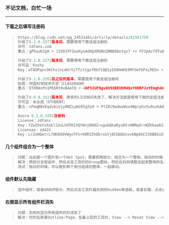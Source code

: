 ### 不记文档，白忙一场

------

#### 下载之后填写注册码

> ```python
> https://blog.csdn.net/qq_24531461/article/details/81561758
> 升级了8.1.0.3377版本后，需要使用下面这组注册码
> 许可：zdfans.com
> 重点：gP5uuK2gH + iIVO3YFZwoKyxAdHpXRGNnZWN8Obntqv7 ++ FF3pAz7dTu8B61ySxli
> 
> 升级了8.1.0.3372版本后，需要使用下面这组注册码
> 许可证：Koshy 
> Key：wTADPqxn3KChzJxLmUr5jTTitCgsfRkftQQ1yIG9HmK83MYSm7GPxLREGn + Ii6xY
> 
> 升级了8.1.0.3355及之后的版本，需要使用下面这组注册码
> 执照：中国科学技术大学（CLASSROOM）
> 重点：DTXRAnPn1P65Rt0xB4eTQ + 4bF5IUF0gu0X9XBEUhM4QxY0DRFJxYEmgh4nyh7RtL
> 
> 升级了8.0.0.3321版本后，原来的LICENSE失效了，解决方法就是使用下面的这组注册码
> 许可证：米业成（STUDENT）
> 重点：nFmqBBvEqdvbiUjy8NZiyWiRSg3yO + PtZ8c9wdwxWse4WprphvSu9sohAdpNnJK5
> 
> Axure 8.1.0.3381注册码
> License：zdfans
> Key：fZw2VoYzXakllUuLVdTH13QYWnjD6NZrxgubQkaRyxD5+HNMqdr+WZKkaa6IoE5N
> Licensee：zd423
> Key：LrZoHQetrL7OK8XOVWgvTFn+XOR32hQkrxkYj0CkbDUsvvENp6GCS38B8GiOS1ec
> ```

#### 几个组件组合为一个整体

> ```python
> 问题：比如是一个图片和一个Hot Spot，需要把两部分，组合为一个整体。拖动的时候，一起移动。
> 解决：两部分全部选中，然后点击工具栏的Group图标，然后在右侧填整合起来整体的名称。
> 测试：拖动的时候，可以看到两个部分组成的整体，一起移动。
> ```

#### 组件默认先隐藏

> ```python
> 选中组件，或者GROUP部分，然后点击工具栏最右侧的Hidden单选框，或者右键，点击set Hidden
> ```

#### 右侧显示所有组件栏消失

> ```python
> 问题：右侧的显示所有组件的栏消失了
> 解决：栏的名称是Outline:Page，在最上层的工具栏，View --> Reset View --> 右侧的栏目都恢复了
> ```




